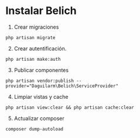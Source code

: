 # Instalar Belich 

1. Crear migraciones 

~~~
php artisan migrate
~~~

2. Crear autentificación.

~~~
php artisan make:auth
~~~

3. Publicar componentes 

~~~
php artisan vendor:publish --provider="Daguilarm\Belich\ServiceProvider"
~~~

4. Limpiar vistas y cache 

~~~
php artisan view:clear && php artisan cache:clear
~~~

5. Actualizar composer

~~~
composer dump-autoload
~~~
